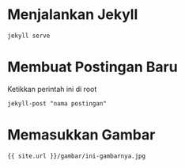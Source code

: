 # Menjalankan Jekyll

	jekyll serve

# Membuat Postingan Baru

Ketikkan perintah ini di root

	jekyll-post "nama postingan"

# Memasukkan Gambar

	{{ site.url }}/gambar/ini-gambarnya.jpg
